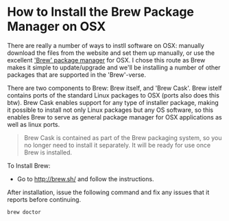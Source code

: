 # How to Install the Brew Package Manager on OSX

There are really a number of ways to instll software on OSX: manually download the files from the website and set them up 
manually, or use the excellent ['Brew' package manager](http://brew.sh/) for OSX.  I chose this route as Brew makes it 
simple to update/upgrade and we'll be installing a number of other packages that are supported in the 'Brew'-verse.

There are two components to Brew: Brew itself, and 'Brew Cask'.  Brew istelf contains ports of the standard
Linux packages to OSX (ports also does this btw).  Brew Cask enables support for any type of installer package, making
it possible to install not only Linux packages but any OS software, so this enables Brew to serve as general package
manager for OSX applications as well as linux ports.

> Brew Cask is contained as part of the Brew packaging system, so you no longer need to install it separately.  It will 
be ready for use once Brew is installed.

To Install Brew:
* Go to http://brew.sh/ and follow the instructions.

After installation, issue the following command and fix any issues that it reports before continuing.
```
brew doctor 
```

